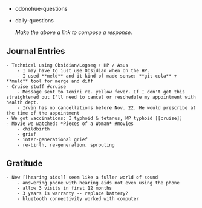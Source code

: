 - odonohue-questions
- daily-questions
  
  *Make the above a link to compose a response.*
## Journal Entries
	- Technical using Obsidian/Logseq + HP / Asus
		- I may have to just use Obsidian when on the HP.
		- I used **meld** and it kind of made sense: **git-cola** + **meld** tool for merge and diff
	- Cruise stuff #cruise
		- Message sent to Tenini re. yellow fever. If I don't get this straightened out I'll need to cancel or reschedule my appointment with health dept.
		- Irvin has no cancellations before Nov. 22. He would prescribe at the time of the appointment
	- We got vaccinations: I typhoid & tetanus, MP typhoid [[cruise]]
	- Movie we watched: *Pieces of a Woman* #movies
		- childbirth
		- grief
		- inter-generational grief
		- re-birth, re-generation, sprouting
## Gratitude
	- New [[hearing aids]] seem like a fuller world of sound
		- answering phone with hearing aids not even using the phone
		- allow 3 visits in first 12 months
		- 3 years is warranty -- replace battery?
		- bluetooth connectivity worked with computer